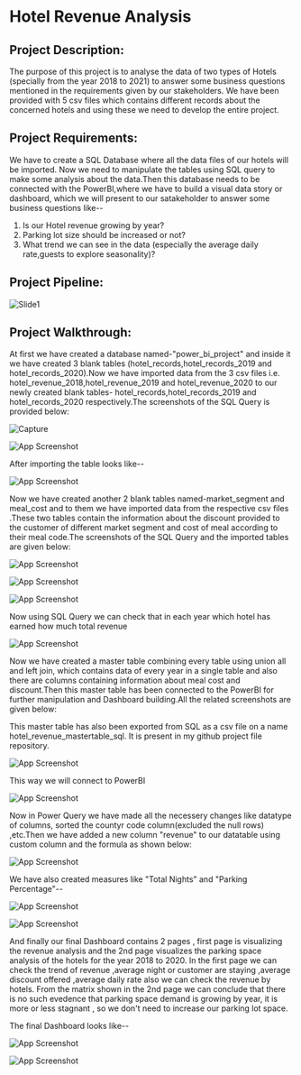 
# Hotel Revenue Analysis



## Project Description:
The purpose of this project is to analyse the data of two types of Hotels (specially from the year 2018 to 2021) to answer some business questions mentioned in the requirements given by our stakeholders.
We have been provided with 5 csv files which contains different records about the concerned hotels and using these we need to develop the entire project.



## Project Requirements:
We have to create a SQL Database where all the data files of our hotels will be imported. Now we need to manipulate the tables using SQL query to make some analysis about the data.Then this database needs to be connected with the PowerBI,where we have to build a visual data story or dashboard, which we will present to our satakeholder to answer some business questions like--
  1. Is our Hotel revenue growing by year? 
  2. Parking lot size should be increased or not?
  3. What trend we can see in the data (especially the average daily rate,guests to explore seasonality)?


 
## Project Pipeline:

![Slide1](https://user-images.githubusercontent.com/80168511/142891804-2bb51122-8e59-495c-864a-3124b287c4df.JPG)


## Project Walkthrough:
At first we have created a database named-"power_bi_project" and inside it we have created 3 blank tables (hotel_records,hotel_records_2019 and hotel_records_2020).Now we have imported data from the 3 csv files i.e. hotel_revenue_2018,hotel_revenue_2019 and hotel_revenue_2020 to our newly created blank tables- hotel_records,hotel_records_2019 and hotel_records_2020 respectively.The screenshots of the SQL Query is provided below:

![Capture](https://user-images.githubusercontent.com/80168511/142901644-b01c394a-9c22-4562-ba6f-ff8e2d71eb07.PNG)

![App Screenshot](https://snipboard.io/UWyAgK.jpg)

After importing the table looks like--

![App Screenshot](https://snipboard.io/gXpc8m.jpg)

Now we have created another 2 blank tables named-market_segment and meal_cost and to them we have imported data from the respective csv files .These two tables contain the information about the discount provided to the customer of different market segment and cost of meal according to their meal code.The screenshots of the SQL Query and the imported tables are given below:

![App Screenshot](https://snipboard.io/XQWJab.jpg)

![App Screenshot](https://snipboard.io/ISgimY.jpg)

![App Screenshot](https://snipboard.io/XAsVZi.jpg)

Now using SQL Query we can check that in each year which hotel has earned how much total revenue

![App Screenshot](https://snipboard.io/zYn24o.jpg)

Now we have created a master table combining every table using union all and left join, which contains data of every year in a single table and also there are columns containing information about meal cost and discount.Then this master table has been connected to the PowerBI for further manipulation and Dashboard building.All the related screenshots are given below:

This master table has also been exported from SQL as a csv file on a name hotel_revenue_mastertable_sql. It is present in my github project file repository.

![App Screenshot](https://snipboard.io/GYgAtl.jpg)

This way we will connect to PowerBI

![App Screenshot](https://snipboard.io/NhSHU0.jpg)

Now in Power Query we have made all the necessery changes like datatype of columns, sorted the countyr code column(excluded the null rows) ,etc.Then we have added a new column "revenue" to our datatable using custom column and the formula as shown below:

![App Screenshot](https://snipboard.io/k6tvO0.jpg)

We have also created measures like "Total Nights" and "Parking Percentage"--

![App Screenshot](https://snipboard.io/FC0mol.jpg)

![App Screenshot](https://snipboard.io/K53bXx.jpg)

And finally our final Dashboard contains 2 pages , first page is visualizing the revenue analysis and the 2nd page visualizes the parking space analysis of the hotels for the year 2018 to 2020. In the first page we can check the trend of revenue ,average night or customer are staying ,average discount offered ,average daily rate also we can check the revenue by hotels. From the matrix shown in the 2nd page we can conclude that there is no such evedence that parking space demand is growing by year, it is more or less stagnant , so we don't need to increase our parking lot space.

The final Dashboard looks like--

![App Screenshot](https://snipboard.io/19HIMu.jpg)

![App Screenshot](https://snipboard.io/Yq3lxH.jpg)

